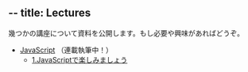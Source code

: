 --
title: Lectures
--

幾つかの講座について資料を公開します。もし必要や興味があればどうぞ。

<!--*   C++ (still thinking about a content)-->
<!--*   XNA/C# (still thinking about a content)-->

<!--
* [Git][git] (now writing!)
    * [#1 install and study what's Git][git#1]
    * [#2 social development! on GitHub][git#2]
-->

* [JavaScript][js] （連載執筆中！）
    * [1.JavaScriptで楽しみましょう][js-0001]
<!--    * [#2 preparing git][js#2]-->

<!--*   Linux (still thinking about a content)-->

[C++]:    C++/          "C++ - Lectures"
[xna-cs]: xna-cs/       "XNA/C# - Lectures"

[git]:    Git/main.html          "Git - Lectures"
[git#1]:  Git/main.html#1
[git#2]:  Git/main.html#2

[js]:     JavaScript/main.html   "javascript - Lectures"
[js-0001]:   JavaScript/main.html
[js-0002]:   JavaScript/main.html

[Linux]:  Linux/        "Linux - Lectures"


